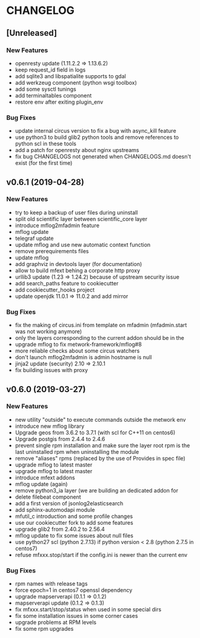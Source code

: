 # CHANGELOG


## [Unreleased]

### New Features
- openresty update (1.11.2.2 => 1.13.6.2)
- keep request_id field in logs
- add sqlite3 and libspatialite supports to gdal
- add werkzeug component (python wsgi toolbox)
- add some sysctl tunings
- add terminaltables component
- restore env after exiting plugin_env


### Bug Fixes
- update internal circus version to fix a bug with async_kill feature
- use python3 to build glib2 python tools and remove references to python scl in these tools
- add a patch for openresty about nginx upstreams
- fix bug CHANGELOGS not generated when CHANGELOGS.md doesn't exist (for the first time)





## v0.6.1 (2019-04-28)

### New Features
- try to keep a backup of user files during uninstall
- split old scientific layer between scientific_core layer
- introduce mflog2mfadmin feature
- mflog update
- telegraf update
- update mflog and use new automatic context function
- remove prerequirements files
- update mflog
- add graphviz in devtools layer (for documentation)
- allow to build mfext behing a corporate http proxy
- urllib3 update (1.23 => 1.24.2) because of upstream security issue
- add search_paths feature to cookiecutter
- add cookiecutter_hooks project
- update openjdk 11.0.1 => 11.0.2 and add mirror


### Bug Fixes
- fix the making of circus.ini from template on mfadmin (mfadmin.start was not working anymore)
- only the layers corresponding to the current addon should be in the
- upgrade mflog to fix metwork-framework/mflog#8
- more reliable checks about some circus watchers
- don't launch mflog2mfadmin is admin hostname is null
- jinja2 update (security) 2.10 => 2.10.1
- fix building issues with proxy





## v0.6.0 (2019-03-27)

### New Features
- new utility "outside" to execute commands outside the metwork env
- introduce new mflog library
- Upgrade geos from 3.6.2 to 3.7.1 (with scl for C++11 on centos6)
- Upgrade postgis from 2.4.4 to 2.4.6
- prevent single rpm installation and make sure the layer root rpm is the last uninstalled rpm when uninstalling the module
- remove "aliases" rpms (replaced by the use of Provides in spec file)
- upgrade mflog to latest master
- upgrade mflog to latest master
- introduce mfext addons
- mflog update (again)
- remove python3_ia layer (we are building an dedicated addon for
- delete filebeat component
- add a first version of jsonlog2elasticsearch
- add sphinx-automodapi module
- mfutil_c introduction and some profile changes
- use our cookiecutter fork to add some features
- upgrade glib2 from 2.40.2 to 2.56.4
- mflog update to fix some issues about null files
- use python27 scl (python 2.7.13) if python version < 2.8 (python 2.7.5 in centos7)
- refuse mfxxx.stop/start if the config.ini is newer than the current env


### Bug Fixes
- rpm names with release tags
- force epoch=1 in centos7 openssl dependency
- upgrade mapserverapi (0.1.1 => 0.1.2)
- mapserverapi update (0.1.2 => 0.1.3)
- fix mfxxx.start/stop/status when used in some special dirs
- fix some installation issues in some corner cases
- upgrade problems at RPM levels
- fix some rpm upgrades





